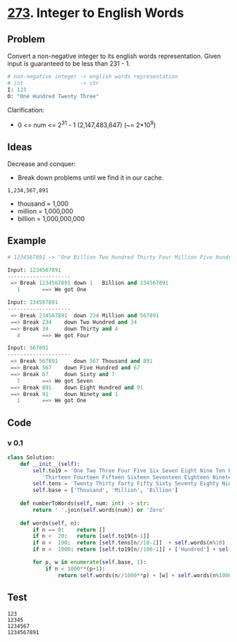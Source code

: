 # [273](https://leetcode.com/problems/integer-to-english-words/). Integer to English Words

## Problem 

Convert a non-negative integer to its english words representation. Given input is guaranteed to be less than 231 - 1.

``` python
# non-negative integer -> english words representation
# int                  -> str
I: 123
O: "One Hundred Twenty Three"
```

Clarification:

* 0 <= num <= 2<sup>31</sup> - 1 (2,147,483,647) (~= 2*10<sup>9</sup>)


## Ideas

Decrease and conquer:

* Break down problems until we find it in our cache.

```
1,234,567,891
```

* thousand = 1,000
* million = 1,000,000
* billion = 1,000,000,000


## Example 

``` python
# 1234567891 -> "One Billion Two Hundred Thirty Four Million Five Hundred Sixty Seven Thousand Eight Hundred Ninety One"

Input: 1234567891
--------------------
 => Break 1234567891 down 1   Billion and 234567891
   1       ==> We got One   

Input: 234567891
--------------------
 => Break 234567891  down 234 Million and 567891
 ==> Break 234    down Two Hundred and 34    
 ==> Break 34     down Thirty and 4     
   4       ==> We got Four  

Input: 567891
--------------------
 => Break 567891     down 567 Thousand and 891   
 ==> Break 567    down Five Hundred and 67    
 ==> Break 67     down Sixty and 7     
   7       ==> We got Seven 
 ==> Break 891    down Eight Hundred and 91    
 ==> Break 91     down Ninety and 1     
   1       ==> We got One   
```

## Code 

### v 0.1


``` python
class Solution:
    def __init__(self):
        self.to19 = 'One Two Three Four Five Six Seven Eight Nine Ten Eleven Twelve ' \
           'Thirteen Fourteen Fifteen Sixteen Seventeen Eighteen Nineteen'.split()
        self.tens = 'Twenty Thirty Forty Fifty Sixty Seventy Eighty Ninety'.split()
        self.base = ['Thousand', 'Million', 'Billion']    
    
    def numberToWords(self, num: int) -> str:        
        return ' '.join(self.words(num)) or 'Zero'
    
    def words(self, n):
        if n == 0:    return []
        if n <  20:   return [self.to19[n-1]]
        if n <  100:  return [self.tens[n//10-2]]  + self.words(n%10)
        if n <  1000: return [self.to19[n//100-1]] + ['Hundred'] + self.words(n%100)

        for p, w in enumerate(self.base, 1):
            if n < 1000**(p+1):
                return self.words(n//1000**p) + [w] + self.words(n%1000**p)
``` 

## Test 

```
123
12345
1234567
1234567891
```
